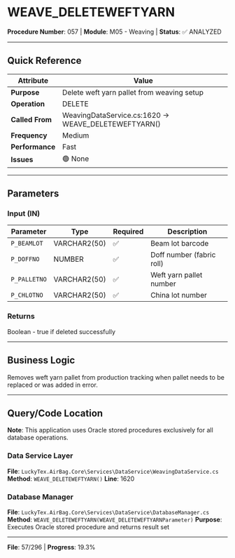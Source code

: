 # WEAVE_DELETEWEFTYARN

**Procedure Number**: 057 | **Module**: M05 - Weaving | **Status**: ✅ ANALYZED

---

## Quick Reference

| Attribute | Value |
|-----------|-------|
| **Purpose** | Delete weft yarn pallet from weaving setup |
| **Operation** | DELETE |
| **Called From** | WeavingDataService.cs:1620 → WEAVE_DELETEWEFTYARN() |
| **Frequency** | Medium |
| **Performance** | Fast |
| **Issues** | 🟢 None |

---

## Parameters

### Input (IN)

| Parameter | Type | Required | Description |
|-----------|------|----------|-------------|
| `P_BEAMLOT` | VARCHAR2(50) | ✅ | Beam lot barcode |
| `P_DOFFNO` | NUMBER | ✅ | Doff number (fabric roll) |
| `P_PALLETNO` | VARCHAR2(50) | ✅ | Weft yarn pallet number |
| `P_CHLOTNO` | VARCHAR2(50) | ✅ | China lot number |

### Returns

Boolean - true if deleted successfully

---

## Business Logic

Removes weft yarn pallet from production tracking when pallet needs to be replaced or was added in error.

---

## Query/Code Location

**Note**: This application uses Oracle stored procedures exclusively for all database operations.

### Data Service Layer
**File**: `LuckyTex.AirBag.Core\Services\DataService\WeavingDataService.cs`
**Method**: `WEAVE_DELETEWEFTYARN()`
**Line**: 1620

### Database Manager
**File**: `LuckyTex.AirBag.Core\Services\DataService\DatabaseManager.cs`
**Method**: `WEAVE_DELETEWEFTYARN(WEAVE_DELETEWEFTYARNParameter)`
**Purpose**: Executes Oracle stored procedure and returns result set

---

**File**: 57/296 | **Progress**: 19.3%
